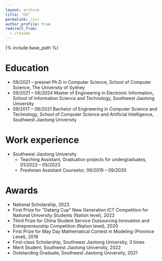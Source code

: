 ```yaml
---
layout: archive
title: "CV"
permalink: /cv/
author_profile: true
redirect_from:
  - /resume
---
```


{% include base_path %}

Education
======
* 09/2021 – presnet
  Ph.D in Computer Science, School of Computer Science, The University of Sydney
* 09/2021 – 06/2024
  Master of Engineering in Electronic Information, School of Information Science and Technology, Southwest Jiaotong University
* 09/2017 – 06/2021
  Bachelor of Engineering in Computer Science and Technology, School of Computer Science and Artificial Intelligence, Southwest Jiaotong University


Work experience
======
* Southwest Jiaotong University
  * Teaching Assistant, Graduation projects for undergraduates, 01/2023 – 05/2023
  * Freshman Assistant Counselor, 09/2019 – 09/2020

  
Awards
======
* National Scholarship, 2023
* First Prize for "Datang Cup" New Generation ICT Competition for National University Students (Nation level), 2022
* Third Prize for China Student Service Outsourcing Innovation and Entrepreneurship Competition (Nation level), 2020
* First Prize for May Day Mathematical Contest in Modeling (Province Level), 2019
* First-class Scholarship, Southwest Jiaotong University, 3 times                                            
* Merit Student, Southwest Jiaotong University, 2022
* Outstanding Graduate, Southwest Jiaotong University, 2021                                   


